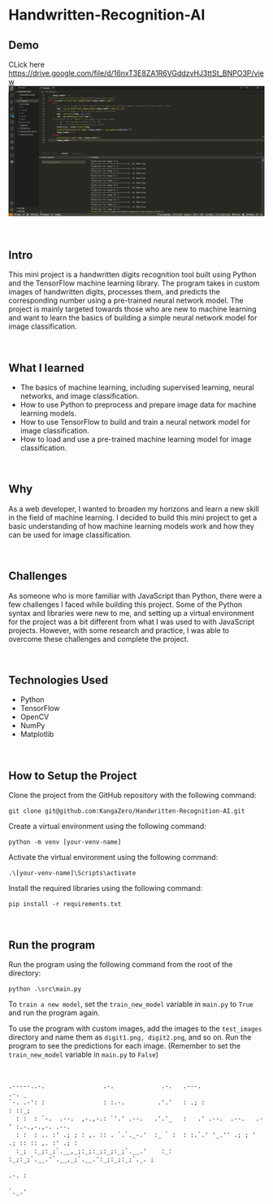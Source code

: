 ﻿# Handwritten-Recognition-AI

## Demo
CLick here <a href="https://drive.google.com/file/d/16nxT3E8ZA1R6VGddzvHJ3ttSt_BNPO3P/view" target="_blank" rel="noopener">https://drive.google.com/file/d/16nxT3E8ZA1R6VGddzvHJ3ttSt_BNPO3P/view</a>
<br>
<img src="./assets/demo-view.png" alt="Demo view image">

<br>

## Intro

This mini project is a handwritten digits recognition tool built using Python and the TensorFlow machine learning library. The program takes in custom images of handwritten digits, processes them, and predicts the corresponding number using a pre-trained neural network model. The project is mainly targeted towards those who are new to machine learning and want to learn the basics of building a simple neural network model for image classification.

<br>

## What I learned

- The basics of machine learning, including supervised learning, neural networks, and image classification.
- How to use Python to preprocess and prepare image data for machine learning models.
- How to use TensorFlow to build and train a neural network model for image classification.
- How to load and use a pre-trained machine learning model for image classification.

<br>

## Why

As a web developer, I wanted to broaden my horizons and learn a new skill in the field of machine learning. I decided to build this mini project to get a basic understanding of how machine learning models work and how they can be used for image classification.

<br>

## Challenges

As someone who is more familiar with JavaScript than Python, there were a few challenges I faced while building this project. Some of the Python syntax and libraries were new to me, and setting up a virtual environment for the project was a bit different from what I was used to with JavaScript projects. However, with some research and practice, I was able to overcome these challenges and complete the project.

<br>

## Technologies Used

- Python
- TensorFlow
- OpenCV
- NumPy
- Matplotlib

<br>

## How to Setup the Project

Clone the project from the GitHub repository with the following command:

```
git clone git@github.com:KangaZero/Handwritten-Recognition-AI.git
```

Create a virtual environment using the following command: 

```
python -m venv [your-venv-name]
```

Activate the virtual environment using the following command: 

```
.\[your-venv-name]\Scripts\activate  
```

Install the required libraries using the following command: 

```
pip install -r requirements.txt
```

<br>

## Run the program

Run the program using the following command from the root of the directory: 

```
python .\src\main.py
```

To ```train a new model```, set the ```train_new_model``` variable in ```main.py``` to ```True``` and run the program again.

To use the program with custom images, add the images to the ```test_images``` directory and name them as ```digit1.png, digit2.png```, and so on. 
Run the program to see the predictions for each image. (Remember to set the ```train_new_model``` variable in ```main.py``` to ```False```)

<br>

```
.-----..-.                .-.             .-.   .---.                 .-. _             
`-. .-': :                : :.-.         .'.'   : .; :                : ::_;            
  : :  : `-.  .--.  ,-.,-.: `'.' .--.   .'.'_   :   .' .--.  .--.   .-' :.-.,-.,-. .--. 
  : :  : .. :' .; ; : ,. :: . `.`._-.'  :_ ` :  : :.`.' '_.'' .; ; ' .; :: :: ,. :' .; :
  :_;  :_;:_;`.__,_;:_;:_;:_;:_;`.__.'    :_:   :_;:_;`.__.'`.__,_;`.__.':_;:_;:_;`._. ;
                                                                                   .-. :
                                                                                   `._.'
```
